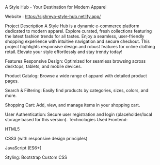 A Style Hub - Your Destination for Modern Apparel

Website : https://sjshreya-style-hub.netlify.app/

Project Description
A Style Hub is a dynamic e-commerce platform dedicated to modern apparel. Explore curated, fresh collections featuring the latest fashion trends for all tastes. Enjoy a seamless, user-friendly shopping experience with intuitive navigation and secure checkout. This project highlights responsive design and robust features for online clothing retail. Elevate your style effortlessly and stay trendy today!

Features
Responsive Design: Optimized for seamless browsing across desktops, tablets, and mobile devices.

Product Catalog: Browse a wide range of apparel with detailed product pages.

Search & Filtering: Easily find products by categories, sizes, colors, and more.

Shopping Cart: Add, view, and manage items in your shopping cart.

User Authentication: Secure user registration and login (placeholder/local storage based for this version).
Technologies Used
Frontend:

HTML5

CSS3 (with responsive design principles)

JavaScript (ES6+)

Styling:
Bootstrap
Custom CSS
